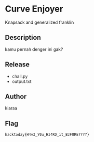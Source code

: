 # Curve Enjoyer
Knapsack and generalized franklin

## Description
kamu pernah denger ini gak?

## Release
- chall.py
- output.txt

## Author
kiaraa

## Flag
`hacktoday{H4v3_Y0u_H34RD_it_B3F0RE????}`
